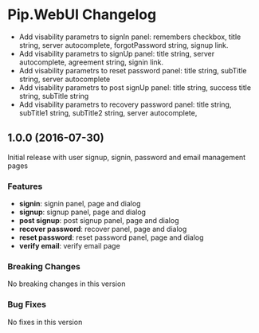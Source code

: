 # Pip.WebUI Changelog

* Add visability parametrs to signIn panel: remembers checkbox, title string, server autocomplete, forgotPassword string, signup link.
* Add visability parametrs to signUp panel: title string, server autocomplete, agreement string, signin link.
* Add visability parametrs to reset password panel: title string, subTitle string, server autocomplete
* Add visability parametrs to post signUp panel: title string, success title string, subTitle string
* Add visability parametrs to recovery password panel: title string, subTitle1 string, subTitle2 string, server autocomplete,  

## <a name="1.0.0"></a> 1.0.0 (2016-07-30)

Initial release with user signup, signin, password and email management pages

### Features
* **signin**: signin panel, page and dialog
* **signup**: signup panel, page and dialog
* **post signup**: post signup panel, page and dialog
* **recover password**: recover panel, page and dialog
* **reset password**: reset password panel, page and dialog
* **verify email**: verify email page

### Breaking Changes
No breaking changes in this version

### Bug Fixes
No fixes in this version

